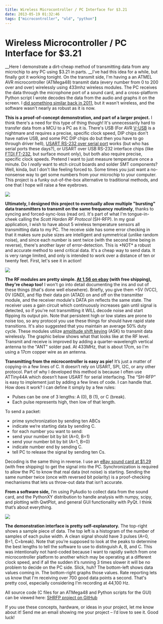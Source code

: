 ```yaml
---
title: Wireless Microcontroller / PC Interface for $3.21
date: 2013-05-19 01:32:46
tags: ["microcontroller", "old", "python"]
---
```


# Wireless Microcontroller / PC Interface for $3.21

__Here I demonstrate a dirt-cheap method of transmitting data from any microchip to any PC using $3.21 in parts.  __I've had this idea for a while, but finally got it working tonight. On the transmit side, I'm having a an ATMEL AVR microcontroller (ATMega48) transmit data (every number from 0 to 200 over and over) wirelessly using 433mhz wireless modules. The PC receives the data through the microphone port of a sound card, and a cross-platform Python script I wrote decodes the data from the audio and graphs it on the screen. I [did something similar back in 2011](http://www.swharden.com/blog/2011-07-09-sound-card-microcontrollerpc-communication/), but it wasn't wireless, and the software wasn't nearly as robust as it is now.

__This is a proof-of-concept demonstration, and part of a larger project.__ I think there's a need for this type of thing though! It's unnecessarily hard to transfer data from a MCU to a PC as it is. There's USB (For AVR [V-USB](http://www.obdev.at/products/vusb/index.html) is a nightmare and requires a precise, specific clock speed, DIP chips don't have native USB, and some PIC DIP chips do but then you have to go through driver hell), [USART RS-232 over serial port](http://www.swharden.com/blog/2009-05-14-simple-case-avrpc-serial-communication-via-max232/) works (but who has serial ports these days?), or USART over USB RS-232 interface chips (like [FTDI FT-232](http://www.ftdichip.com/Products/ICs/FT232R.htm), but surface mount only), but both also require precise, specific clock speeds. Pretend I want to just measure temperature once a minute. Do I _really_ want to etch circuit boards and solder SMT components? Well, kinda, but I don't like feeling forced to. Some times you just want a no-nonsense way to get some numbers from your microchip to your computer. This project is a funky out-of-the-box alternative to traditional methods, and one that I hope will raise a few eyebrows.

<div class="text-center img-border">

[![](https://swharden.com/static/2013/05/19/c31_thumb.jpg)](https://swharden.com/static/2013/05/19/c31.jpg)

</div>

__Ultimately, I designed this project to eventually allow multiple "bursting" data transmitters to transmit on the same frequency__ __routinely__, thanks to syncing and forced-sync-loss (read on). It's part of what I'm tongue-in-cheek calling the _Scott Harden RF Protocol_ (SH-RFP). In my goal application, I wish to have about 5 wireless temperature sensors all transmitting data to my PC.  The receive side has some error checking in that it makes sure pulse sizes are intelligent and symmetrical (unlike random noise), and since each number is sent twice (with the second time being in reverse), there's another layer of error-detection.  This is \*NOT\* a robust and accurate method to send critical data. It's a cheap way to send data. It is very range limited, and only is intended to work over a distance of ten or twenty feet. First, let's see it in action!

![](https://www.youtube.com/embed/GJHFldPwZvM)

__The RF modules are pretty simple. [At 1.56 on ebay](http://www.ebay.com/itm/KDQ11-NEW-1PCS-433MHZ-RF-TRANSMITTER-AND-RECEIVER-LINK-KIT-FOR-ARDUINO-SCA-1710-/350797631746?pt=LH_DefaultDomain_0&hash=item51ad2b1102) (with free shipping), they're cheap too!__ I won't go into detail documenting the ins and out of these things (that's done well elsewhere). Briefly, you give them +5V (VCC), 0V (GND), and flip their data pin (ATAD) on and off on the transmitter module, and the receiver module's DATA pin reflects the same state. The receiver uses a gain circuit which continuously increases gain until signal is detected, so if you're not transmitting it WILL decode noise and start flipping its output pin. Note that persistent high or low states are prone to noise too, so any protocol you use these things for should have rapid state transitions. It's also suggested that you maintain an average 50% duty cycle. These modules utilize [amplitude shift keying](http://en.wikipedia.org/wiki/Amplitude-shift_keying) (ASK) to transmit data wirelessly. The graphic below shows what that looks like at the RF level. Transmit and receive is improved by adding a quarter-wavelength vertical antenna to the "ANT" solder pad. At 433MHz, that is about 17cm, so I'm using a 17cm copper wire as an antenna.

__Transmitting from the microcontroller is easy as pie!__ It’s just a matter of copying-in a few lines of C.  It doesn’t rely on USART, SPI, I2C, or any other protocol. Part of why I developed this method is because I often use ATTiny44A which doesn’t have USART for serial interfacing. The “SH-RFP” is easy to implement just by adding a few lines of code. I can handle that.  How does it work? I can define it simply by a few rules:

*   Pulses can be one of 3 lengths: A (0), B (1), or C (break).
*   Each pulse represents high, then low of that length.

To send a packet:

*   prime synchronization by sending ten ABCs
*   indicate we’re starting data by sending C.
*   for each number you want to send:
  *   send your number bit by bit (A=0, B=1)
  *   send your number bit by bit (A=1, B=0)
  *   indicate number end by sending C.
*   tell PC to release the signal by sending ten Cs.

Decoding is the same thing in reverse. I use an [eBay sound card at $1.29](https://swharden.com/static/2013/05/19/search.ebay.com/usb-sound-card) (with free shipping) to get the signal into the PC. </span> Synchronization is required to allow the PC to know that real data (not noise) is starting. Sending the same number twice (once with reversed bit polarity) is a proof-checking mechanisms that lets us throw-out data that isn’t accurate.

__From a software side,__ I’m using PyAudio to collect data from the sound card, and the PythonXY distribution to handle analysis with numpy, scipy, and plotting with QwtPlot, and general GUI functionality with PyQt. I think that’s about everything.

<div class="text-center img-border">

[![](https://swharden.com/static/2013/05/19/SHRFP_thumb.jpg)](https://swharden.com/static/2013/05/19/SHRFP.png)

</div>

__The demonstration interface is pretty self-explanatory.__ The top-right shows a sample piece of data. The top left is a histogram of the number of samples of each pulse width. A clean signal should have 3 pulses (A=0, B=1, C=break). Note that you’re supposed to look at the peaks to determine the best lengths to tell the software to use to distinguish A, B, and C. This was intentionally not hard-coded because I want to rapidly switch from one microcontroller platform to another which may be operating at a different clock speed, and if all the sudden it’s running 3 times slower it will be no problem to decide on the PC side. Slick, huh? The bottom-left shows data values coming in. The bottom-right graphs those values. Rate reporting lets us know that I'm receiving over 700 good data points a second. That's pretty cool, especially considering I'm recording at 44,100 Hz.

All source code (C files for an ATMega48 and Python scripts for the GUI) can be viewed here: [SHRFP project on GitHub](https://github.com/swharden/AVR-projects/tree/master/ATMega48%202013-05-14%20SHRFP%20monitor)

If you use these concepts, hardware, or ideas in your project, let me know about it! Send me an email showing me your project – I’d love to see it. Good luck!

